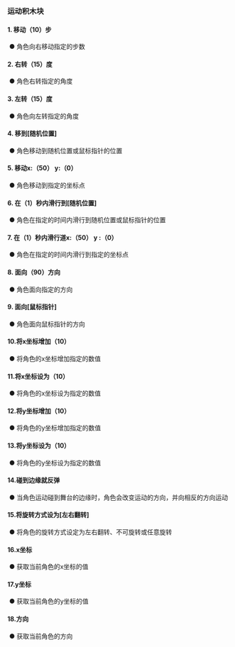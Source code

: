 ### 运动积木块	
#### 1.	移动（10）步
![]()
●	角色向右移动指定的步数

#### 2.	右转（15）度
![]()
●   角色右转指定的角度

#### 3.	左转（15）度
![]()
●   角色向左转指定的角度

#### 4.	移到[随机位置]
![]()
●   角色移动到随机位置或鼠标指针的位置

#### 5.	移动x:（50）  y:（0）
![]()
●  角色移动到指定的坐标点

#### 6.	在（1）秒内滑行到[随机位置]
![]()
●  角色在指定的时间内滑行到随机位置或鼠标指针的位置

#### 7.	在（1）秒内滑行道x:（50） y :（0）
![]()
●  角色在指定的时间内滑行到指定的坐标点

#### 8.	面向（90）方向
![]()
●  角色面向指定的方向

#### 9.	面向[鼠标指针]
![]()
●  角色面向鼠标指针的方向

#### 10.将x坐标增加（10）
![]()
●  将角色的x坐标增加指定的数值

#### 11.将x坐标设为（10）
![]()
●  将角色的x坐标设为指定的数值

#### 12.将y坐标增加（10）
![]()
●  将角色的y坐标增加指定的数值

#### 13.将y坐标设为（10）
![]()
●  将角色的y坐标设为指定的数值

#### 14.碰到边缘就反弹
![]()
●  当角色运动碰到舞台的边缘时，角色会改变运动的方向，并向相反的方向运动

#### 15.将旋转方式设为[左右翻转]
![]()
●  将角色的旋转方式设定为左右翻转、不可旋转或任意旋转

#### 16.x坐标
![]()
●  获取当前角色的x坐标的值

#### 17.y坐标
![]()
●  获取当前角色的y坐标的值

#### 18.方向
![]()
●  获取当前角色的方向




